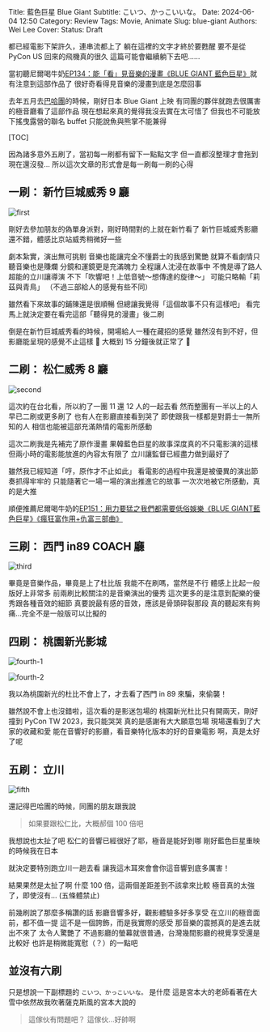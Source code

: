 Title: 藍色巨星 Blue Giant
Subtitle: こいつ、かっこいいな。
Date: 2024-06-04 12:50
Category: Review
Tags: Movie, Animate
Slug: blue-giant
Authors: Wei Lee
Cover:
Status: Draft

都已經電影下架許久，連串流都上了
躺在這裡的文字才終於要甦醒
要不是從 PyCon US 回來的飛機真的很久
這篇可能會繼續躺下去吧......

<!--more-->

當初聽尼爾喝牛奶[EP134：能「看」見音樂的漫畫《BLUE GIANT 藍色巨星》](https://open.firstory.me/story/clbhksxr700xt01ql8ziagwev)就有注意到這部作品了
很好奇看得見音樂的漫畫到底是怎麼回事

去年五月去[巴哈團]({filename}/posts/travel/2022/4-bahamut-anime-tourism-2023.md)的時候，剛好日本 Blue Giant 上映
有同團的夥伴就跑去很厲害的極音廳看了這部作品
現在想起來真的覺得我沒去實在太可惜了
但我也不可能放下搖曳露營的聯名 buffet
只能說魚與熊掌不能兼得

[TOC]

因為諸多意外五刷了，當初每一刷都有留下一點點文字
但一直都沒整理才會拖到現在還沒發...
所以這次文章的形式會是每一刷每一刷的心得

## 一刷： 新竹巨城威秀 9 廳

![first](/images/post-images/2024-blue-giant/first.jpg)

剛好去參加朋友的偽單身派對，剛好時間對的上就在新竹看了
新竹巨城威秀影廳還不錯，體感比京站威秀稍微好一些

劇本紮實，演出無可挑剔
音樂也能讓完全不懂爵士的我感到驚艷
就算不看劇情只聽音樂也是賺爛
分鏡和運鏡更是充滿魄力
全程讓人沈浸在故事中
不愧是導了路人超能的立川讓導演
不下「吹響吧！上低音號～想傳達的旋律～」
可能只略輸「莉茲與青鳥」
（不過三部給人的感覺有些不同）

雖然看下來故事的鋪陳還是很順暢
但總讓我覺得「這個故事不只有這樣吧」
看完馬上就決定要在看完這部「聽得見的漫畫」後二刷

倒是在新竹巨城威秀看的時候，開場給人一種在藏招的感覺
雖然沒有到不好，但影廳能呈現的感覺不止這樣 👀
大概到 15 分鐘後就正常了 🤔

## 二刷： 松仁威秀 8 廳

![second](/images/post-images/2024-blue-giant/second.jpg)

這次約在台北看，所以約了一團 11 還 12 人的一起去看
然而整團有一半以上的人早已二刷或更多刷了
也有人在影廳直接看到哭了
即使跟我一樣都是對爵士一無所知的人
相信也能被這部充滿熱情的電影所感動

這次二刷我是先補完了原作漫畫
果韓藍色巨星的故事深度真的不只電影演的這樣
但兩小時的電影能放進的內容太有限了
立川讓監督已經盡力做到最好了

雖然我已經知道「哼，原作才不止如此」
看電影的過程中我還是被優異的演出節奏抓得牢牢的
只能隨著它一場一場的演出推進它的故事
一次次地被它所感動，真的是大推

順便推薦尼爾喝牛奶的[EP151：用力要猛之我們都需要低俗娛樂《BLUE GIANT藍色巨星》《瘋狂富作用+仇富三部曲》](https://open.firstory.me/story/clivxe5cu02cn01vo64i736ci)


## 三刷： 西門 in89 COACH 廳

![third](/images/post-images/2024-blue-giant/third.jpg)

畢竟是音樂作品，畢竟是上了杜比版
我能不在刷嗎，當然是不行
體感上比起一般版好上非常多
前兩刷比較關注的是音樂演出的優秀
這次更多的是注意到配樂的優秀跟各種音效的細節
真要說最有感的音效，應該是骨頭碎裂那段
真的聽起來有夠痛...完全不是一般版可以比擬的

## 四刷： 桃園新光影城

![fourth-1](/images/post-images/2024-blue-giant/fourth-1.jpg)

![fourth-2](/images/post-images/2024-blue-giant/fourth-2.jpg)

我以為桃園新光的杜比不會上了，才去看了西門 in 89
來騙，來偷襲！

雖然說不會上也沒錯啦，這次看的是影迷包場的
桃園新光杜比只有開兩天，剛好撞到 PyCon TW 2023，我只能哭哭
真的是感謝有大大願意包場
現場還看到了大家的收藏和愛
能在音響好的影廳，看音樂特化版本的好的音樂電影
啊，真是太好了呢

## 五刷： 立川

![fifth](/images/post-images/17168225816688.jpg)

還記得巴哈團的時候，同團的朋友跟我說

>  如果要跟松仁比，大概郝個 100 倍吧

我想說也太扯了吧
松仁的音響已經很好了耶，極音是能好到哪
剛好藍色巨星重映的時候我在日本

就決定要特別跑立川一趟去看
讓我這木耳來會會你這音響到底多厲害！

結果果然是太扯了啊
什麼 100 倍，這兩個差距差到不該拿來比較
極音真的太強了，即使沒有... (五條體禁止)

前幾刷說了那麼多稱讚的話
影廳音響多好，觀影體驗多好多享受
在立川的極音面前，都不值一提
這不是一個誇飾，而是我實際的感受
那音樂的震撼真的是進去就出不來了
太令人驚艷了
不過影廳的螢幕就很普通，台灣幾間影廳的視覺享受還是比較好
也許是稍微能寬慰（？）的一點吧

## 並沒有六刷

只是想說一下副標題的 `こいつ、かっこいいな。` 是什麼
這是宮本大的老師看著在大雪中依然故我吹著薩克斯風的宮本大說的

> 這傢伙有問題吧？
> 這傢伙...好帥啊
